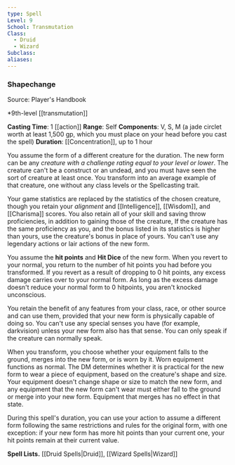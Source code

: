 ```yaml
---
type: Spell
Level: 9
School: Transmutation
Class:
  - Druid
  - Wizard
Subclass:
aliases:
---
```

### Shapechange

Source: Player's Handbook

*9th-level [[transmutation]]

**Casting Time**: 1 [[action]]
**Range**: Self
**Components**: V, S, M (a jade circlet worth at least 1,500 gp, which you must place on your head before you cast the spell)
**Duration**: [[Concentration]], up to 1 hour

You assume the form of a different creature for the duration. The new form can be any *creature with a challenge rating equal to your level or lower*. The creature can't be a construct or an undead, and you must have seen the sort of creature at least once. You transform into an average example of that creature, one without any class levels or the Spellcasting trait.

Your game statistics are replaced by the statistics of the chosen creature, though you retain your *alignment* and [[Intelligence]], [[Wisdom]], and [[Charisma]] scores. You also retain all of your skill and saving throw proficiencies, in addition to gaining those of the creature, If the creature has the same proficiency as you, and the bonus listed in its statistics is higher than yours, use the creature's bonus in place of yours. You can't use any legendary actions or lair actions of the new form.

You assume the **hit points** and **Hit Dice** of the new form. When you revert to your normal, you return to the number of hit points you had before you transformed. If you revert as a result of dropping to 0 hit points, any excess damage carries over to your normal form. As long as the excess damage doesn't reduce your normal form to 0 hitpoints, you aren't knocked unconscious.

You retain the benefit of any features from your class, race, or other source and can use them, provided that your new form is physically capable of doing so. You can't use any special senses you have (for example, darkvision) unless your new form also has that sense. You can only speak if the creature can normally speak.

When you transform, you choose whether your equipment falls to the ground, merges into the new form, or is worn by it. Worn equipment functions as normal. The DM determines whether it is practical for the new form to wear a piece of equipment, based on the creature's shape and size. Your equipment doesn't change shape or size to match the new form, and any equipment that the new form can't wear must either fall to the ground or merge into your new form. Equipment that merges has no effect in that state.

During this spell's duration, you can use your action to assume a different form following the same restrictions and rules for the original form, with one exception: if your new form has more hit points than your current one, your hit points remain at their current value.

**Spell Lists.** [[Druid Spells|Druid]], [[Wizard Spells|Wizard]] 